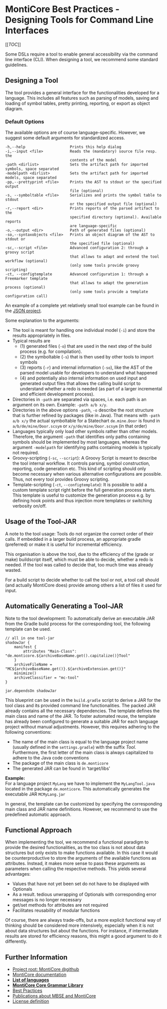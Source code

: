 <!-- (c) https://github.com/MontiCore/monticore -->

# MontiCore Best Practices - Designing Tools for Command Line Interfaces

[[_TOC_]]

Some DSLs require a tool to enable general accessibility via the command line interface (CLI). 
When designing a tool, we recommend some standard guidelines.

## Designing a Tool
The tool provides a general interface for the functionalities developed for a language. 
This includes all features such as parsing of models, saving and loading of symbol 
tables, pretty printing, reporting, or export as object diagram.

### Default Options
The available options are of course language-specific. 
However, we suggest some default arguments for standardized access. 

```
-h,--help                    Prints this help dialog
-i,--input <file>            Reads the (mandatory) source file resp. the
                             contents of the model
-path <dirlist>              Sets the artifact path for imported symbols, space separated
-modelpath <dirlist>         Sets the artifact path for imported models, space separated
-pp,--prettyprint <file>     Prints the AST to stdout or the specified output 
                             file (optional)
-s, --symboltable <file>     Serializes and prints the symbol table to stdout 
                             or the specified output file (optional) 
-r,--report <dir>            Prints reports of the parsed artifact to the
                             specified directory (optional). Available reports
                             are language-specific
-o,--output <dir>            Path of generated files (optional)
-so,--syntaxobjects <file>   Prints an object diagram of the AST to stdout or
                             the specified file (optional)
-sc,--script <file>          Advanced configuration 2: through a groovy script 
                             that allows to adapt and extend the tool workflow (optional) 
                             (only some tools provide groovy scripting)
-ct, --configtemplate        Advanced configuration 1: through a Freemarker template
                             that allows to adapt the generation process (optional)
                             (only some tools provide a template configuration call)
```

An example of a complete yet relatively small tool example can be found in the 
[JSON project](https://github.com/MontiCore/json).

Some explanation to the arguments:
* The tool is meant for handling one individual model (`-i`) and store the
  results appropriately in files. 
* Typical results are 
  * (1) generated files (`-o`) that are used in the next step of 
    the build process (e.g. for compilation).
  * (2) the symboltable (`-s`) that is then used by other tools to import symbols
  * (3) reports (`-r`) and internal information (`-so`), like the AST of the 
    parsed model usable for developers to understand what happened
  * (4) and potentially also internal information on used input and generated 
    output files
    that allows the calling build script to understand whether a redo is 
    needed (as part of a
    larger incremental and efficient development process).
* Directories in `-path` are separated via spaces, i.e. each path is an argument on its own. 
  Example: `-path a/b x/y`.
* Directories in the above options `-path`, `-o` describe the root
  structure that is further refined  by packages (like in Java). 
  That means with `-path a/b x/y`
  the actual symboltable for a Statechart `de.mine.Door` is found in 
  `a/b/de/mine/Door.scsym` or `x/y/de/mine/Door.scsym` (in that order)
* Languages typically only load other symbols rather than other models. Therefore, the argument 
  `-path` that identifies only paths containing symbols should be implemented by most languages, whereas 
  the argument `-modelpath` for identifying paths containing models is typically not required.
* Groovy-scripting (`-sc`, `--script`): A Groovy Script is meant to describe the tool internal 
  workflow. It controls parsing, symbol construction, reporting, code generation etc.
  This kind of scripting should only become necessary when various alternative
  configurations are possible. Thus, not every tool provides Groovy scripting.
* Template-scripting (`-ct`, `--configtemplate`): 
  It is possible to add a custom template script right before
  the full generation process starts. This template is useful to customize the 
  generation process e.g. by defining hook points and thus injection more templates
  or switching verbosity on/off.


## Usage of the Tool-JAR

A note to the tool usage: 
Tools do not organize the correct order of their calls. If embedded in a larger
build process, an appropriate gradle (preferred) or make it is useful for 
incremental efficiency.

This organisation is above the tool, due to the efficiency of the 
(grade or make) buildscript itself, which must be able to decide, whether a redo
is needed. If the tool was called to decide that, too much time was already wasted.

For a build script to decide whether to call the tool or not, a tool call should
(and actually MontiCore does) provide among others a list of files it used for input. 

## Automatically Generating a Tool-JAR

Note to the tool development:
To automatically derive an executable JAR from the Gradle build process for the 
corresponding tool, the following template can be used.

```
// all in one tool-jar
shadowJar {
    manifest {
        attributes "Main-Class": "de.monticore.${archiveBaseName.get().capitalize()}Tool"
    }
    archiveFileName = "MC${archiveBaseName.get()}.${archiveExtension.get()}"
    minimize()
    archiveClassifier = "mc-tool"
}

jar.dependsOn shadowJar
```
This blueprint can be used in the `build.gradle` script to derive a JAR for the tool 
class and its provided command line functionalities. 
The packed JAR already contains all the necessary dependencies. 
The template defines the main class and name of the JAR. 
To foster automated reuse, the template has already been configured to generate 
a suitable JAR for each language project without manual adjustments. 
However, this requires adhering to the following conventions:
* The name of the main class is equal to the language project name (usually defined 
  in the `settings.gradle`) with the suffix *Tool*. 
  Furthermore, the first letter of the main class is always capitalized to adhere 
  to the Java code conventions
* The package of the main class is `de.monticore`  
* The generated JAR can be found in 'target/libs'

**Example:**  
For a language project `MyLang` we have to implement the `MyLangTool.java` located 
in the package `de.monticore`.
This automatically generates the executable JAR `MCMyLang.jar`

In general, the template can be customized by specifying the corresponding main 
class and JAR name definitions.
However, we recommend to use the predefined automatic approach.

## Functional Approach
When implementing the tool, we recommend a functional paradigm to provide the 
desired functionalities, as the too class is not about data structures but only 
exists to make functions available. 
In this case it would be counterproductive to store the arguments of the available 
functions as attributes.
Instead, it makes more sense to pass these arguments as parameters when calling 
the respective methods.
This yields several advantages:

* Values that have not yet been set do not have to be displayed with Optionals 
* As a result. tedious unwrapping of Optionals with corresponding error messages 
  is no longer necessary
* get/set methods for attributes are not required
* Facilitates reusability of modular functions

Of course, there are always trade-offs, but a more explicit functional way of 
thinking should be considered more intensively, especially when it is not about 
data structures but about the functions.
For instance, if intermediate results are stored  for efficiency reasons, this 
might a good argument to do it differently.


## Further Information

* [Project root: MontiCore @github](https://github.com/MontiCore/monticore)
* [MontiCore documentation](https://www.monticore.de/)
* [**List of languages**](https://github.com/MontiCore/monticore/blob/opendev/docs/Languages.md)
* [**MontiCore Core Grammar Library**](https://github.com/MontiCore/monticore/blob/opendev/monticore-grammar/src/main/grammars/de/monticore/Grammars.md)
* [Best Practices](https://github.com/MontiCore/monticore/blob/opendev/docs/BestPractices.md)
* [Publications about MBSE and MontiCore](https://www.se-rwth.de/publications/)
* [License definition](https://github.com/MontiCore/monticore/blob/master/00.org/Licenses/LICENSE-MONTICORE-3-LEVEL.md)

